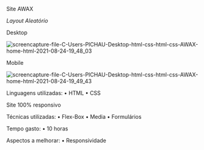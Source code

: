
Site AWAX 

*Layout Aleatório*


Desktop


![screencapture-file-C-Users-PICHAU-Desktop-html-css-html-css-AWAX-home-html-2021-08-24-19_48_03](https://user-images.githubusercontent.com/87503905/130700250-e960f599-3a9d-4241-a080-aa488d2b1498.png)



Mobile


![screencapture-file-C-Users-PICHAU-Desktop-html-css-html-css-AWAX-home-html-2021-08-24-19_49_43](https://user-images.githubusercontent.com/87503905/130700337-c8a292ae-4b11-48bf-9fe4-3b269af028d6.png)


Linguagens utilizadas: • HTML • CSS

Site 100% responsivo

Técnicas utilizadas: • Flex-Box • Media • Formulários


Tempo gasto: • 10 horas

Aspectos a melhorar: • Responsividade
